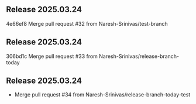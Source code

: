 ## Release 2025.03.24
4e66ef8 Merge pull request #32 from Naresh-Srinivas/test-branch

## Release 2025.03.24
306bd1c Merge pull request #33 from Naresh-Srinivas/release-branch-today

## Release 2025.03.24
- Merge pull request #34 from Naresh-Srinivas/release-branch-today-test

